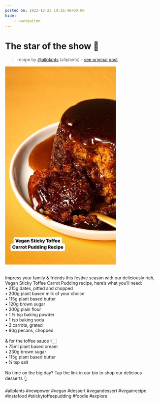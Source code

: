 ```yaml
---
posted on: 2022-12-22 14:26:46+00:00
hide:
    - navigation
---
```


# The star of the show 🌟  

> recipe by [@allplants](https://www.instagram.com/allplants/) 
(allplants) - [see original post](https://instagram.com/p/CmeTAA1OTt2)

![](../img/allplants_22-12-2022_1412.png)

\
Impress your family & friends this festive season with our deliciously rich, Vegan Sticky Toffee Carrot Pudding recipe, here’s what you’ll need:\
• 215g dates, pitted and chopped\
• 200g plant based milk of your choice \
• 115g plant based butter\
• 120g brown sugar \
• 200g plain flour\
• 1 ½ tsp baking powder\
• 1 tsp baking soda\
• 2 carrots, grated \
• 80g pecans, chopped\
\
& for the toffee sauce 👇🏻\
• 75ml plant based cream\
• 230g brown sugar\
• 115g plant based butter\
• ¼ tsp salt\
\
No time on the big day? Tap the link in our bio to shop our delicious desserts 👆\
\
\#allplants \#newpower \#vegan \#dessert \#vegandessert \#veganrecipe \#instafood \#stickytoffeepudding \#foodie \#explore 